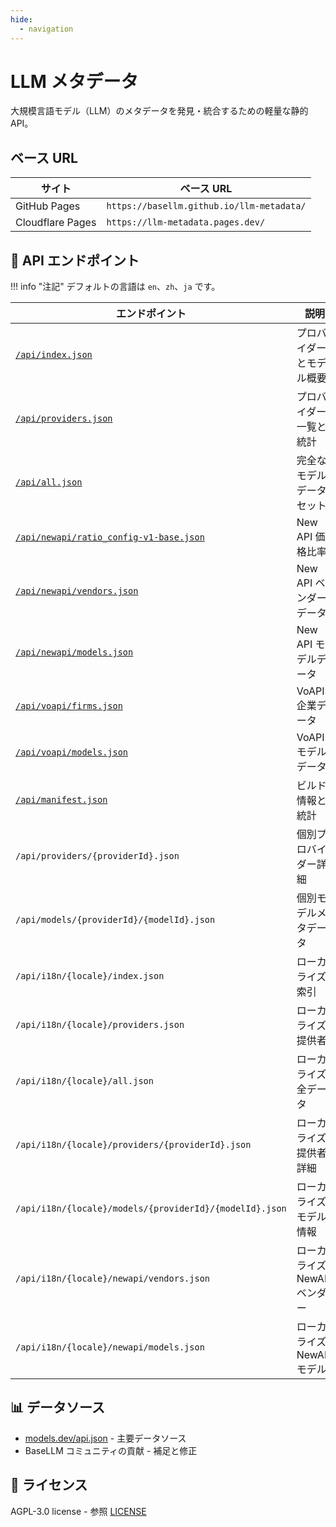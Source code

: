 ```yaml
---
hide:
  - navigation
---
```


# LLM メタデータ

大規模言語モデル（LLM）のメタデータを発見・統合するための軽量な静的 API。

## ベース URL

| サイト           | ベース URL                                |
| ---------------- | ----------------------------------------- |
| GitHub Pages     | `https://basellm.github.io/llm-metadata/` |
| Cloudflare Pages | `https://llm-metadata.pages.dev/`         |

## 📡 API エンドポイント

!!! info "注記"
    デフォルトの言語は `en`、`zh`、`ja` です。

| エンドポイント                                                                     | 説明                         | 例                                            |
| ---------------------------------------------------------------------------------- | ---------------------------- | --------------------------------------------- |
| [`/api/index.json`](../api/index.json)                                             | プロバイダーとモデル概要     | すべてのプロバイダーとモデルの基本情報        |
| [`/api/providers.json`](../api/providers.json)                                     | プロバイダー一覧と統計       | プロバイダー一覧とモデル数統計                |
| [`/api/all.json`](../api/all.json)                                                 | 完全なモデルデータセット     | すべてのモデルの詳細情報                      |
| [`/api/newapi/ratio_config-v1-base.json`](../api/newapi/ratio_config-v1-base.json) | New API 価格比率             | New API システムにおける価格計算の比率        |
| [`/api/newapi/vendors.json`](../api/newapi/vendors.json)                           | New API ベンダーデータ       | New API システム向けのベンダーデータ          |
| [`/api/newapi/models.json`](../api/newapi/models.json)                             | New API モデルデータ         | New API システム向けのモデルデータ            |
| [`/api/voapi/firms.json`](../api/voapi/firms.json)                                 | VoAPI 企業データ             | VoAPI システム向けの企業データ                |
| [`/api/voapi/models.json`](../api/voapi/models.json)                               | VoAPI モデルデータ           | VoAPI システム向けのモデルデータ              |
| [`/api/manifest.json`](../api/manifest.json)                                       | ビルド情報と統計             | ビルド情報およびデータ統計                    |
| `/api/providers/{providerId}.json`                                                 | 個別プロバイダー詳細         | 例：`/api/providers/openai.json`              |
| `/api/models/{providerId}/{modelId}.json`                                          | 個別モデルメタデータ         | 例：`/api/models/openai/gpt-4.json`           |
| `/api/i18n/{locale}/index.json`                                                    | ローカライズ索引             | 例：`../api/i18n/zh/index.json`               |
| `/api/i18n/{locale}/providers.json`                                                | ローカライズ提供者           | 例：`../api/i18n/ja/providers.json`           |
| `/api/i18n/{locale}/all.json`                                                      | ローカライズ全データ         | 例：`../api/i18n/zh/all.json`                 |
| `/api/i18n/{locale}/providers/{providerId}.json`                                   | ローカライズ提供者詳細       | 例：`../api/i18n/zh/providers/openai.json`    |
| `/api/i18n/{locale}/models/{providerId}/{modelId}.json`                            | ローカライズモデル情報       | 例：`../api/i18n/ja/models/openai/gpt-4.json` |
| `/api/i18n/{locale}/newapi/vendors.json`                                           | ローカライズ NewAPI ベンダー | 例：`../api/i18n/zh/newapi/vendors.json`      |
| `/api/i18n/{locale}/newapi/models.json`                                            | ローカライズ NewAPI モデル   | 例：`../api/i18n/ja/newapi/models.json`       |

## 📊 データソース

- [models.dev/api.json](https://models.dev/api.json) - 主要データソース
- BaseLLM コミュニティの貢献 - 補足と修正

## 📄 ライセンス

AGPL-3.0 license - 参照 [LICENSE](https://github.com/basellm/llm-metadata/blob/main/LICENSE)
